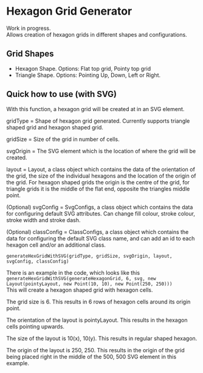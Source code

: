 # Hexagon Grid Generator
Work in progress. <br>
Allows creation of hexagon grids in different shapes and configurations. <br>

## Grid Shapes
- Hexagon Shape. Options: Flat top grid, Pointy top grid <br>
- Triangle Shape. Options: Pointing Up, Down, Left or Right. <br>

## Quick how to use (with SVG)
With this function, a hexagon grid will be created at in an SVG element. <br>

gridType = Shape of hexagon grid generated. Currently supports triangle shaped grid and hexagon shaped grid. <br>

gridSize = Size of the grid in number of cells. <br>

svgOrigin = The SVG element which is the location of where the grid will be created. <br>

layout = Layout, a class object which contains the data of the orientation of the grid, the size of the individual hexagons and the
    location of the origin of the grid. For hexagon shaped grids the origin is the centre of the grid, for triangle grids it is the middle 
    of the flat end, opposite the triangles middle point. <br>

(Optional) svgConfig = SvgConfigs, a class object which contains the data for configuring default SVG attributes. Can change fill colour,
stroke colour, stroke width and stroke dash. <br>

(Optional) classConfig = ClassConfigs, a class object which contains the data for configuring the default SVG class name, and can add an id
to each hexagon cell and/or an additional class.<br>

`generateHexGridWithSVG(gridType, gridSize, svgOrigin, layout, svgConfig, classConfig)` <br>

There is an example in the code, which looks like this <br>
`generateHexGridWithSVG(generateHexagonGrid, 6, svg, new Layout(pointyLayout, new Point(10, 10), new Point(250, 250)))` <br>
This will create a hexagon shaped grid with hexagon cells. <br>

The grid size is 6. This results in 6 rows of hexagon cells around its origin point. <br>

The orientation of the layout is pointyLayout. This results in the hexagon cells pointing upwards. <br>

The size of the layout is 10(x), 10(y). This results in regular shaped hexagon. <br>

The origin of the layout is 250, 250. This results in the origin of the grid being placed right in the middle of the 500, 500 SVG element in this example. <br>